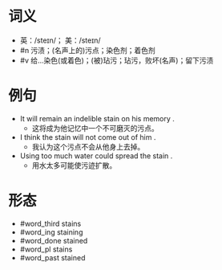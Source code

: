 # 词义
- 英：/steɪn/； 美：/steɪn/
- #n 污渍；(名声上的)污点；染色剂；着色剂
- #v 给…染色(或着色)；(被)玷污；玷污，败坏(名声)；留下污渍
# 例句
- It will remain an indelible stain on his memory .
	- 这将成为他记忆中一个不可磨灭的污点。
- I think the stain will not come out of him .
	- 我认为这个污点不会从他身上去掉。
- Using too much water could spread the stain .
	- 用水太多可能使污迹扩散。
# 形态
- #word_third stains
- #word_ing staining
- #word_done stained
- #word_pl stains
- #word_past stained
